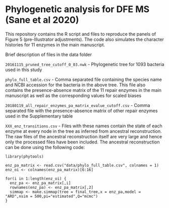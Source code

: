 # Phylogenetic analysis for DFE MS (Sane et al 2020)

This repository contains the R script and files to reproduce the panels of Figure 5 (pre-Illustrator adjustments). The code also simulates the character histories for 11 enzymes in the main manuscript. 

Brief description of files in the data folder

`20161115_pruned_tree_cutoff_0_03.nwk` - Phylogenetic tree for 1093 bacteria used in this study

`phylo_full_table.csv` - Comma separated file containing the species name and NCBI accession for the bacteria in the above tree. This file also contains the presence-absence matrix of the 11 repair enzymes in the main manuscript as well as the corresponding values for scaled biases

`20180119_all_repair_enzymes_pa_matrix_evalue_cutoff.csv` - Comma separated file with the presence-absence matrix of other repair enzymes used in the Supplementary table

`XXX_enz_transitions.csv` - Files with these names contain the state of each enzyme at every node in the tree as inferred from ancestral reconstruction. The raw files of the ancestral reconstruction itself are very large and hence only the processed files have been included. The ancestral reconstruction can be done using the following code:
```{r}
library(phytools)

enz_pa_matrix <- read.csv("data/phylo_full_table.csv", colnames = 1)
enz_oi <- colnames(enz_pa_matrix)[6:16]

for(i in 1:length(enz_oi) {
  enz_pa <- enz_pa_matrix[,i]
  rownames(enz_pa) <- enz_pa_matrix[,2]
  simmap <- make.simmap(tree = final_tree,x = enz_pa,model = "ARD",nsim = 500,pi="estimated",Q="mcmc")
}
```
